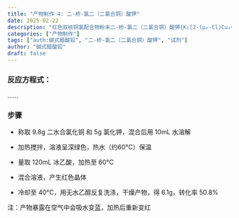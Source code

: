 ```yaml
---
title: "产物制作 4: 二-桥-氯二（二氯合铜）酸钾"
date: 2025-02-22
description: "红色双核铜氯配合物粉末二-桥-氯二（二氯合铜）酸钾{K₂[2-(μ₂-Cl)Cu₂Cl₄]}的制备"
categories: ["产物制作"]
tags: ["auth:碱式醋酸铅", "二-桥-氯二（二氯合铜）酸钾", "试剂"]
author: "碱式醋酸铅"
draft: false
---
```



### 反应方程式：

......

### 步骤

- 称取 9.8g 二水合氯化铜 和 5g 氯化钾，混合后用 10mL 水溶解

- 加热搅拌，溶液呈深绿色，热水（约60°C）保温

- 量取 120mL 冰乙酸，加热至 60°C

- 混合溶液，产生红色晶体

- 冷却至 40°C，用无水乙醇反复洗涤，干燥产物，得 6.1g，转化率 50.8%

注：产物暴露在空气中会吸水变蓝，加热后重新变红
